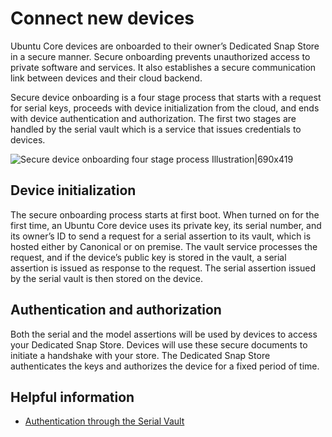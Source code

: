 # Connect new devices

<!-- 
Status: Document is unfocused and does not fit into a Diataxis quadrant
Rewrite: Rework into how-to
 -->

Ubuntu Core devices are onboarded to their owner’s Dedicated Snap Store in
a secure manner. Secure onboarding prevents unauthorized access to private
software and services. It also establishes a secure communication link between
devices and their cloud backend.

Secure device onboarding is a four stage process that starts with a request for
serial keys, proceeds with device initialization from the cloud, and ends with
device authentication and authorization. The first two stages are handled by the
serial vault which is a service that issues credentials to devices.

![Secure device onboarding four stage process Illustration|690x419](https://assets.ubuntu.com/v1/29944474-19c88fc1e15e2058793f9d8be18ba042603eb2c7_2_690x419.png)

## Device initialization

The secure onboarding process starts at first boot. When turned on for the
first time, an Ubuntu Core device uses its private key, its serial number,
and its owner’s ID to send a request for a serial assertion to its vault,
which is hosted either by Canonical or on premise. The vault service processes
the request, and if the device’s public key is stored in the vault, a serial
assertion is issued as response to the request. The serial assertion issued by
the serial vault is then stored on the device.

## Authentication and authorization

Both the serial and the model assertions will be used by devices to access your
Dedicated Snap Store. Devices will use these secure documents to initiate a
handshake with your store. The Dedicated Snap Store authenticates the keys and
authorizes the device for a fixed period of time.

## Helpful information

* [Authentication through the Serial Vault](https://ubuntu.com/core/docs/dedicated-snap-stores)
